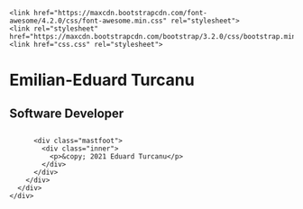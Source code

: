 <!DOCTYPE html>
<html lang="en">
  <head>
    <meta charset="utf-8">
    <meta http-equiv="X-UA-Compatible" content="IE=edge">
    <meta name="viewport" content="width=device-width, initial-scale=1">
    <link rel="icon" href="favicon.ico">

    <link href="https://maxcdn.bootstrapcdn.com/font-awesome/4.2.0/css/font-awesome.min.css" rel="stylesheet">
    <link rel="stylesheet" href="https://maxcdn.bootstrapcdn.com/bootstrap/3.2.0/css/bootstrap.min.css">
    <link href="css.css" rel="stylesheet">
  </head>

  <body>
    <div class="site-wrapper">
      <div class="site-wrapper-inner">
        <div class="cover-container">
          <div class="inner cover">
            <div id="text_col">
              <h1 class="cover-heading">Emilian-Eduard Turcanu</h1>
              <h2>Software Developer<h2>
              <div>
                <a target="_blank" class="btn btn-default" href="https://github.com/eeTurcanu"><i class="fa fa-github fa-2x"></i></a>
                <a target="_blank" class="btn btn-default" href="https://linkedin.com/in/EduardTurcanu"><i class="fa fa-linkedin fa-2x"></i></a>
              </div>
            </div>
          </div>

          <div class="mastfoot">
            <div class="inner">
              <p>&copy; 2021 Eduard Turcanu</p>
            </div>
          </div>
        </div>
      </div>
    </div>
  </body>
</html>
